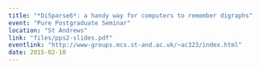 ```yaml
---
title: "*DiSparse6*: a handy way for computers to remember digraphs"
event: "Pure Postgraduate Seminar"
location: "St Andrews"
link: "files/pps2-slides.pdf"
eventlink: "http://www-groups.mcs.st-and.ac.uk/~ac323/index.html"
date: 2015-02-10
---
```


